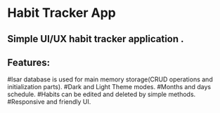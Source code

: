# Habit Tracker App

## Simple UI/UX habit tracker application .
## Features:
#Isar database is used for main memory storage(CRUD operations and initialization parts).
#Dark and Light Theme modes.
#Months and days schedule.
#Habits can be edited and deleted by simple methods.
#Responsive and friendly UI.
